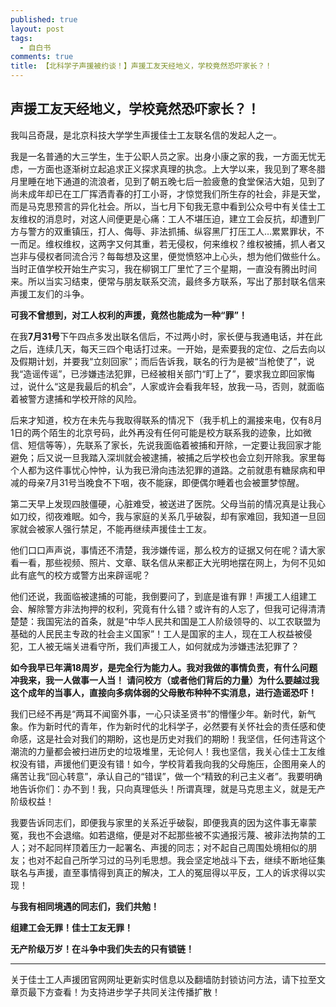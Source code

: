 ```yaml
---
published: true
layout: post
tags:
  - 自白书
comments: true
title: 【北科学子声援被约谈！】声援工友天经地义，学校竟然恐吓家长？！
---
```

## 声援工友天经地义，学校竟然恐吓家长？！

我叫吕奇晟，是北京科技大学学生声援佳士工友联名信的发起人之一。

我是一名普通的大三学生，生于公职人员之家。出身小康之家的我，一方面无忧无虑，一方面也逐渐树立起追求正义探求真理的执念。上大学以来，我见到了寒冬腊月里睡在地下通道的流浪者，见到了朝五晚七后一脸疲惫的食堂保洁大姐，见到了尚未成年却已在工厂挥洒青春的打工小哥，才惊觉我们所生存的社会，非是天堂，而是马克思预言的异化社会。所以，当七月下旬我无意中看到公众号中有关佳士工友维权的消息时，对这人间便更是心痛：工人不堪压迫，建立工会反抗，却遭到厂方与警方的双重镇压，打人、侮辱、非法抓捕、纵容黑厂打压工人…累累罪状，不一而足。维权维权，这两字又何其重，若无侵权，何来维权？维权被捕，抓人者又岂非与侵权者同流合污？每每想及这里，便觉愤怒冲上心头，想为他们做些什么。当时正值学校开始生产实习，我在柳钢工厂里忙了三个星期，一直没有腾出时间来。所以当实习结束，便常与朋友联系交流，最终多方联系，写出了那封联名信来声援工友们的斗争。

**可我不曾想到，对工人权利的声援，竟然也能成为一种“罪”！**

在我**7月31号**下午四点多发出联名信后，不过两小时，家长便与我通电话，并在此之后，连续几天，每天三四个电话打过来。一开始，是索要我的定位、之后去向以及假期计划，并要我“立刻回家”；而后告诉我，联名的行为是被“当枪使了”，说我“造谣传谣”，已涉嫌违法犯罪，已经被相关部门“盯上了”，要求我立即回家悔过，说什么“这是我最后的机会”，人家或许会看我年轻，放我一马，否则，就面临着被警方逮捕和学校开除的风险。

后来才知道，校方在未先与我取得联系的情况下（我手机上的漏接来电，仅有8月1日的两个陌生的北京号码，此外再没有任何可能是校方联系我的迹象，比如微信、短信等等），先联系了家长，先说我面临着被捕和开除，一定要让我回家才能避免；后又说一旦我踏入深圳就会被逮捕，被捕之后学校也会立刻开除我。家里每个人都为这件事忧心忡忡，认为我已滑向违法犯罪的道路。之前就患有糖尿病和甲减的母亲7月31号当晚食不下咽，夜不能寐，即便偶尔睡着也会被噩梦惊醒。

第二天早上发现四肢僵硬，心脏难受，被送进了医院。父母当前的情况真是让我心如刀绞，彻夜难眠。如今，我与家庭的关系几乎破裂，却有家难回，我知道一旦回家就会被家人强行禁足，不能再继续声援佳士工友。

他们口口声声说，事情还不清楚，我涉嫌传谣，那么校方的证据又何在呢？请大家看一看，那些视频、照片、文章、联名信从来都正大光明地摆在网上，为何不见如此有底气的校方或警方出来辟谣呢？

他们还说，我面临被逮捕的可能，我倒要问了，到底是谁有罪！声援工人组建工会、解除警方非法拘押的权利，究竟有什么错？或许有的人忘了，但我可记得清清楚楚：我国宪法的首条，就是“中华人民共和国是工人阶级领导的、以工农联盟为基础的人民民主专政的社会主义国家”！工人是国家的主人，现在工人权益被侵犯，工人被无端关进看守所，我们声援工人，如何就成为涉嫌违法犯罪了？

**如今我早已年满18周岁，是完全行为能力人。我对我做的事情负责，有什么问题冲我来，我一人做事一人当！**
**请问校方（或者他们背后的力量）为什么要越过我这个成年的当事人，直接向多病体弱的父母散布种种不实消息，进行造谣恐吓！**

我们已经不再是“两耳不闻窗外事，一心只读圣贤书”的懵懂少年。新时代，新气象。作为新时代的青年，作为新时代的北科学子，必然要有关怀社会的责任感和使命感，这是社会对我们的期盼，这也是历史对我们的期盼！我坚信，任何违背这个潮流的力量都会被扫进历史的垃圾堆里，无论何人！我也坚信，我关心佳士工友维权没有错，声援他们更没有错！如今，学校背着我向我的父母施压，企图用亲人的痛苦让我“回心转意”，承认自己的“错误”，做一个“精致的利己主义者”。我要明确地告诉你们：办不到！我，只向真理低头！所谓真理，就是马克思主义，就是无产阶级权益！

我要告诉同志们，即便我与家里的关系近乎破裂，即便我真的因为这件事无辜蒙冤，我也不会退缩。如若退缩，便是对不起那些被不实通报污蔑、被非法拘禁的工人；对不起同样顶着压力一起署名、声援的同志；对不起自己周围处境相似的朋友；也对不起自己所学习过的马列毛思想。我会坚定地战斗下去，继续不断地征集联名与声援，直至事情得到真正的解决，工人的冤屈得以平反，工人的诉求得以实现！

**与我有相同境遇的同志们，我们共勉！**

**组建工会无罪！佳士工友无罪！**

**无产阶级万岁！在斗争中我们失去的只有锁链！**

---
关于佳士工人声援团官网网址更新实时信息以及翻墙防封锁访问方法，请下拉至文章页最下方查看！为支持进步学子共同关注传播扩散！
